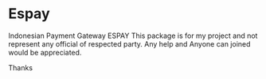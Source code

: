 # Espay
Indonesian Payment Gateway ESPAY
This package is for my project and not represent any official of respected party.
Any help and Anyone can joined would be appreciated.

Thanks